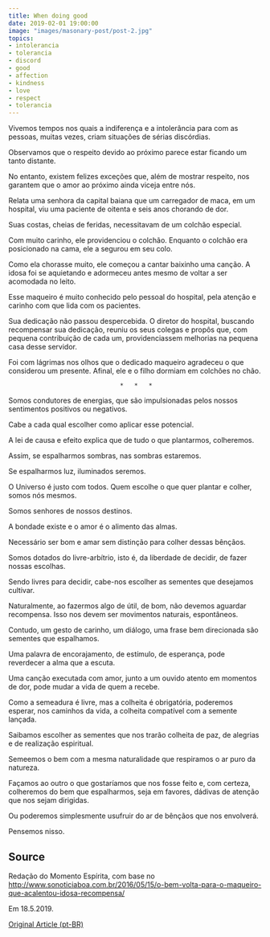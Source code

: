 ```yaml
---
title: When doing good
date: 2019-02-01 19:00:00
image: "images/masonary-post/post-2.jpg"
topics: 
- intolerancia
- tolerancia
- discord
- good
- affection
- kindness
- love
- respect
- tolerancia
---
```



Vivemos tempos nos quais a indiferença e a intolerância para com as pessoas,
muitas vezes, criam situações de sérias discórdias.

Observamos que o respeito devido ao próximo parece estar ficando um tanto
distante.

No entanto, existem felizes exceções que, além de mostrar respeito, nos
garantem que o amor ao próximo ainda viceja entre nós.

Relata uma senhora da capital baiana que um carregador de maca, em um hospital,
viu uma paciente de oitenta e seis anos chorando de dor.

Suas costas, cheias de feridas, necessitavam de um colchão especial.

Com muito carinho, ele providenciou o colchão. Enquanto o colchão era
posicionado na cama, ele a segurou em seu colo.

Como ela chorasse muito, ele começou a cantar baixinho uma canção. A idosa foi
se aquietando e adormeceu antes mesmo de voltar a ser acomodada no leito.

Esse maqueiro é muito conhecido pelo pessoal do hospital, pela atenção e
carinho com que lida com os pacientes.

Sua dedicação não passou despercebida. O diretor do hospital, buscando
recompensar sua dedicação, reuniu os seus colegas e propôs que, com pequena
contribuição de cada um, providenciassem melhorias na pequena casa desse
servidor.

Foi com lágrimas nos olhos que o dedicado maqueiro agradeceu o que considerou
um presente. Afinal, ele e o filho dormiam em colchões no chão.

                                   *   *   *

Somos condutores de energias, que são impulsionadas pelos nossos sentimentos
positivos ou negativos.

Cabe a cada qual escolher como aplicar esse potencial.

A lei de causa e efeito explica que de tudo o que plantarmos, colheremos.

Assim, se espalharmos sombras, nas sombras estaremos.

Se espalharmos luz, iluminados seremos.

O Universo é justo com todos. Quem escolhe o que quer plantar e colher, somos
nós mesmos.

Somos senhores de nossos destinos.

A bondade existe e o amor é o alimento das almas.

Necessário ser bom e amar sem distinção para colher dessas bênçãos.

Somos dotados do livre-arbítrio, isto é, da liberdade de decidir, de fazer
nossas escolhas.

Sendo livres para decidir, cabe-nos escolher as sementes que desejamos
cultivar.

Naturalmente, ao fazermos algo de útil, de bom, não devemos aguardar
recompensa. Isso nos devem ser movimentos naturais, espontâneos.

Contudo, um gesto de carinho, um diálogo, uma frase bem direcionada são
sementes que espalhamos.

Uma palavra de encorajamento, de estímulo, de esperança, pode reverdecer a alma
que a escuta.

Uma canção executada com amor, junto a um ouvido atento em momentos de dor,
pode mudar a vida de quem a recebe.

Como a semeadura é livre, mas a colheita é obrigatória, poderemos esperar, nos
caminhos da vida, a colheita compatível com a semente lançada.

Saibamos escolher as sementes que nos trarão colheita de paz, de alegrias e de
realização espiritual.

Semeemos o bem com a mesma naturalidade que respiramos o ar puro da natureza.

Façamos ao outro o que gostaríamos que nos fosse feito e, com certeza,
colheremos do bem que espalharmos, seja em favores, dádivas de atenção que nos
sejam dirigidas.

Ou poderemos simplesmente usufruir do ar de bênçãos que nos envolverá.

Pensemos nisso.

## Source
Redação do Momento Espírita, com base no
http://www.sonoticiaboa.com.br/2016/05/15/o-bem-volta-para-o-maqueiro-que-acalentou-idosa-recompensa/

Em 18.5.2019.


[Original Article (pt-BR)](http://www.momento.com.br/pt/ler_texto.php?id=5744)

